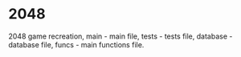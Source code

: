 # 2048
2048 game recreation,
main - main file,
tests - tests file,
database - database file,
funcs - main functions file.
